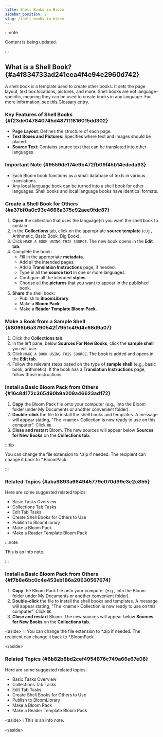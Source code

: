 ```yaml
---
title: Shell Books in Bloom
sidebar_position: 2
slug: /shell-books-in-bloom
---
```




:::note

Content is being updated.

:::




## What is a Shell Book? {#a4f834733ad241eea4f4e94e2960d742}


A shell book is a template used to create other books. It sets the page layout, text box locations, pictures, and more. Shell books are not language-specific, meaning they can be used to create books in any language. For more information, see [this Glossary entry](/glossary#a9855df550204e1caffc0d245164ab11).


### Key Features of Shell Books {#f23de047840745d487111816015dd302}

- **Page Layout**: Defines the structure of each page.
- **Text Boxes and Pictures**: Specifies where text and images should be placed.
- **Source Text**: Contains source text that can be translated into other languages.

### Important Note {#9559de174e9b472fb09f45b14edcda93}

- Each Bloom book functions as a small database of texts in various translations.
- Any local language book can be turned into a shell book for other languages. Shell books and local language books have identical formats.

### Create a Shell Book for Others {#a37bf0a0c93c4666a375c92aee9fdc87}

1. **Open** the collection that uses the language(s) you want the shell book to contain.
2. In the **Collections** tab, click on the appropriate **source template** (e.g., Arithmetic, Basic Book, Big Book).
3. Click `MAKE A BOOK USING THIS SOURCE`. The new book opens in the **Edit tab**.
4. Complete the book:
	- Fill in the appropriate **metadata**.
	- Add all the intended pages.
	- Add a **Translation Instructions** page, if needed.
	- Type in all the **source text** in one or more languages.
	- Configure all the intended **styles**.
	- Choose all the **pictures** that you want to appear in the published book.
5. **Share** the shell book:
	- Publish to **BloomLibrary**.
	- Make a **Bloom Pack**.
	- Make a **Reader Template Bloom Pack**.

### Make a Book from a Sample Shell {#8066b6a3790542f7951c49d4c68d9a07}

1. Click the **Collections tab**.
2. In the left pane, below **Sources For New Books**, click the **sample shell** you will use.
3. Click `MAKE A BOOK USING THIS SOURCE`. The book is added and opens in the **Edit tab**.
4. Follow the relevant steps based on the type of **sample shell** (e.g., basic book, arithmetic). If the book has a **Translation Instructions** page, follow those instructions.

### Install a Basic Bloom Pack from Others {#16c84172c365490b9a209a46623ad172}

1. **Copy** the Bloom Pack file onto your computer (e.g., into the Bloom folder under My Documents or another convenient folder).
2. **Double-click** the file to install the shell books and templates. A message will appear stating, "The &lt;name&gt; Collection is now ready to use on this computer". Click `OK`.
3. **Close and restart** Bloom. The new sources will appear below **Sources for New Books** on the **Collections tab**.

:::tip

You can change the file extension to *.zip if needed. The recipient can change it back to *.BloomPack.

:::




### Related Topics {#aba9893a664945779e070d99e3e2c855}


Here are some suggested related topics:

- Basic Tasks Overview
- Collections Tab Tasks
- Edit Tab Tasks
- Create Shell Books for Others to Use
- Publish to BloomLibrary
- Make a Bloom Pack
- Make a Reader Template Bloom Pack

:::note

This is an info note.

:::




### Install a Basic Bloom Pack from Others {#f7b8e6bc0c4e453eb186a20630567674}

1. **Copy** the Bloom Pack file onto your computer (e.g., into the Bloom folder under My Documents or another convenient folder).
2. **Double-click** the file to install the shell books and templates. A message will appear stating, "The &lt;name&gt; Collection is now ready to use on this computer". Click `OK`.
3. **Close and restart** Bloom. The new sources will appear below **Sources for New Books** on the **Collections tab**.

&lt;aside&gt;
💡 You can change the file extension to *.zip if needed. The recipient can change it back to *.BloomPack.


&lt;/aside&gt;


### Related Topics {#6b82b8bd2cef4954876c749a66e67e08}


Here are some suggested related topics:

- Basic Tasks Overview
- Collections Tab Tasks
- Edit Tab Tasks
- Create Shell Books for Others to Use
- Publish to BloomLibrary
- Make a Bloom Pack
- Make a Reader Template Bloom Pack

&lt;aside&gt;
ℹ️ This is an info note.


&lt;/aside&gt;

